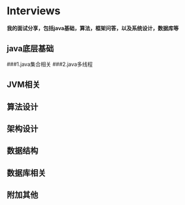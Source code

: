 # Interviews
**我的面试分享，包括java基础，算法，框架问答，以及系统设计，数据库等**
## java底层基础
###1.java集合相关
###2.java多线程

## JVM相关


## 算法设计

## 架构设计

## 数据结构

## 数据库相关

## 附加其他
